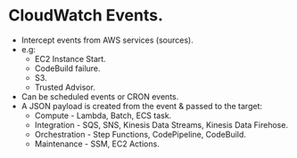 # **CloudWatch Events.**

* Intercept events from AWS services (sources).
* e.g:
    * EC2 Instance Start.
    * CodeBuild failure.
    * S3.
    * Trusted Advisor.
* Can be scheduled events or CRON events.
* A JSON payload is created from the event & passed to the target:
    * Compute - Lambda, Batch, ECS task.
    * Integration - SQS, SNS, Kinesis Data Streams, Kinesis Data Firehose.
    * Orchestration - Step Functions, CodePipeline, CodeBuild.
    * Maintenance - SSM, EC2 Actions.